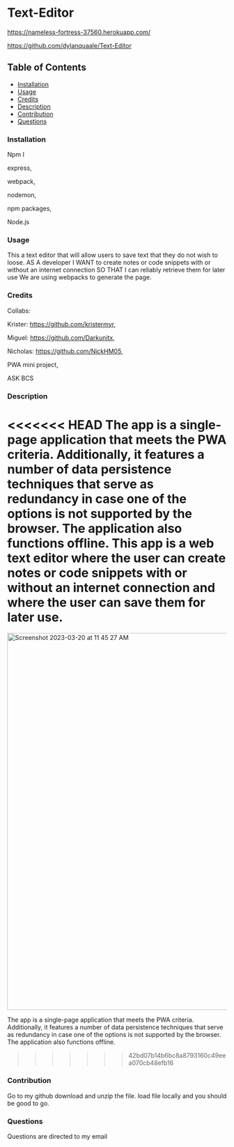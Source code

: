 # Text-Editor

https://nameless-fortress-37560.herokuapp.com/

https://github.com/dylanquaale/Text-Editor

## Table of Contents

- [Installation](#installation)
- [Usage](#usage)
- [Credits](#credits)
- [Description](#bracket-description)
- [Contribution](#contritbution)
- [Questions](#questions)

### Installation
Npm I

express,

webpack,

nodemon,

npm packages,

Node.js

### Usage
This a text editor that will allow users to save text that they do not wish to loose.
AS A developer
I WANT to create notes or code snippets with or without an internet connection
SO THAT I can reliably retrieve them for later use
We are using webpacks to generate the page.
### Credits
Collabs: 

Krister: https://github.com/kristermyr,

Miguel: https://github.com/Darkunitx,

Nicholas: https://github.com/NickHM05,

PWA mini project,

ASK BCS

### Description

<<<<<<< HEAD
The app is a single-page application that meets the PWA criteria. Additionally, it features a number of data persistence techniques that serve as redundancy in case one of the options is not supported by the browser. The application also functions offline. This app is a web text editor where the user can create notes or code snippets with or without an internet connection and where the user can save them for later use.
=======
<img width="866" alt="Screenshot 2023-03-20 at 11 45 27 AM" src="https://user-images.githubusercontent.com/93456860/226410077-d3a7696a-d236-420c-afad-b744eafe8893.png">

The app is a single-page application that meets the PWA criteria. Additionally, it features a number of data persistence techniques that serve as redundancy in case one of the options is not supported by the browser. The application also functions offline.

>>>>>>> 42bd07b14b6bc8a8793160c49eea070cb48efb16

### Contribution
Go to my github download and unzip the file. load file locally and you should be good to go. 
### Questions
Questions are directed to my email  


